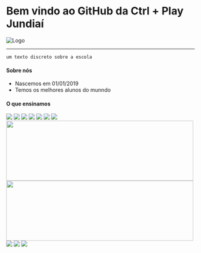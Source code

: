 # Bem vindo ao GitHub da **Ctrl + Play Jundiaí**
![Logo](https://universidadectrlplay.com.br/pluginfile.php/1/theme_moove/logo/1576097188/logo_ctrl_play.png)
***
`um texto discreto sobre a escola`
#### Sobre nós
- Nascemos em 01/01/2019
- Temos os melhores alunos do munndo

#### O que ensinamos
<div><!--Stacks-->
  <img src="https://img.icons8.com/color/48/000000/html-5--v1.png"/>
  <img src="https://img.icons8.com/color/48/000000/css3.png"/>
  <img src="https://img.icons8.com/color/48/000000/javascript.png"/>
  <img src="https://img.icons8.com/color/48/000000/arduino.png"/>
  <img src="https://img.icons8.com/color/48/000000/python--v1.png"/>
  <img src="https://img.icons8.com/color/48/000000/unity.png"/>
  <img src="https://img.icons8.com/color/48/000000/django.png"/>
</div>

<div><!--Stats-->
  <img height="160em" width="500em"src="https://github-readme-stats.vercel.app/api?username=ctrlplay-jundiai&show_icons=true&theme=omni"/>
  <img height="160em" width="500em" src="https://github-readme-stats.vercel.app/api/top-langs/?username=ctrlplay-jundiai&layout=compact&theme=omni"/>
</div>

<div><!--Contact-->
  <a href="https://www.instagram.com/dannesxv"><img src="https://img.shields.io/badge/-Instagram-%23E4405F?style=for-the-badge&logo=instagram&logoColor=white"/></a>
  <a href="https://www.linkedin.com/in/dannesx/"><img src="https://img.shields.io/badge/-LinkedIn-%230077B5?style=for-the-badge&logo=linkedin&logoColor=white"/></a>
  <a href="mailto:daniel.viantunes@gmail.com"><img src="https://img.shields.io/badge/-Whatsapp-%23333?style=for-the-badge&logo=whatsapp&logoColor=white"/></a>
</div>
